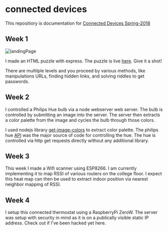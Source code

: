 # connected devices

This repositiory is documentation for [Connected Devices Spring-2018]()

## Week 1

![landingPage](https://i.imgur.com/6NrUbRX.png)

I made an HTML puzzle with express. The puzzle is live [here](http://as11613.itp.io:8080). Give it a shot!

There are multilple levels and you proceed by various methods, like manipulations URLs, finding hidden links, and solving riddles to get passwords.

## Week 2

I controlled a Philips Hue bulb via a node webserver web server. The bulb is controlled by submitting an image into the server. The server then extracts a color palette from the image and cycles the bulb through those colors.

I used nodejs library [get-image-colors](https://www.npmjs.com/package/get-image-colors) to extract color palette. The philips hue [API](https://www.developers.meethue.com/documentation/getting-started) was the major source of code for controlling the hue. The hue is controlled via http get requests directly without any additional library.

## Week 3

This week I made a Wifi scanner using ESP8266. I am currently implementing it to map RSSI of various routers on the college floor. I expect this heat map can then be used to extract indoor position via nearest neighbor mapping of RSSI. 

## Week 4

I setup this connected thermostat using a RaspberryPi ZeroW. The server was setup with security in mind as it is on a publically visible static IP address. Check out if I've been hacked yet here.
